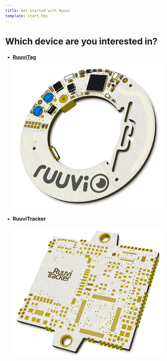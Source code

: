 ```yaml
---
title: Get started with Ruuvi
template: start.hbs
---
```


<h1 class="choose-device-header">Which device are you interested in?</h1>

<ul class="devices">
  <a href="/guide/getting-started/intro">
    <li class="device">
      <h3>RuuviTag</h3>
      <img src="assets/images/ruuvitag.jpg"/>
    </li>
  </a>
    <li class="device">
      <h3>RuuviTracker</h3>
    <img src="assets/images/ruuvitracker.jpg"/>
    </li>
  </a>
</ul>
